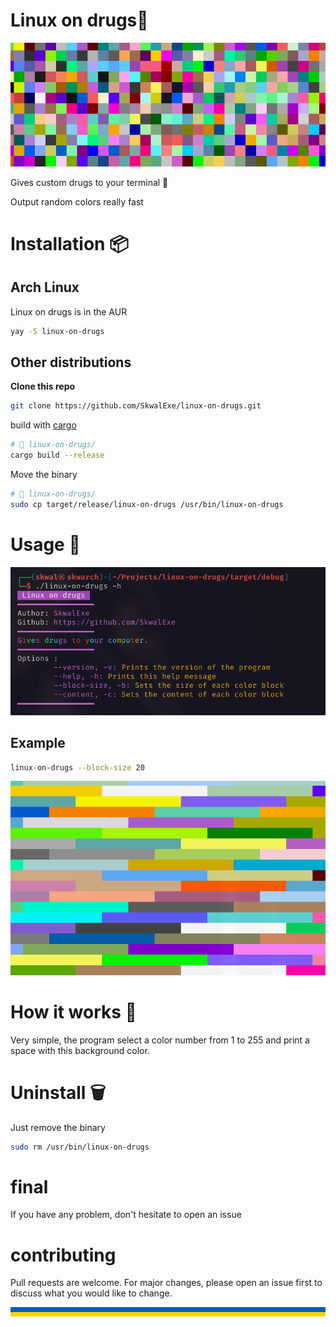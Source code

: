 # Linux on drugs🧪

![](images/1.gif)

Gives custom drugs to your terminal 💊

Output random colors really fast

# Installation 📦

## Arch Linux

Linux on drugs is in the AUR

```bash
yay -S linux-on-drugs
```

## Other distributions

**Clone this repo**

```bash
git clone https://github.com/SkwalExe/linux-on-drugs.git
```

build with [cargo](https://doc.rust-lang.org/cargo/getting-started/installation.html)

```bash
# 📂 linux-on-drugs/
cargo build --release
```

Move the binary

```bash
# 📂 linux-on-drugs/
sudo cp target/release/linux-on-drugs /usr/bin/linux-on-drugs
```

# Usage 📝

![](images/2.png)

## Example 

```bash
linux-on-drugs --block-size 20
``` 

![](images/3.gif)

# How it works 🔬

Very simple, the program select a color number from 1 to 255 and print a space with this background color.

# Uninstall 🗑

Just remove the binary

```bash
sudo rm /usr/bin/linux-on-drugs
```

# final

If you have any problem, don't hesitate to open an issue

# contributing

Pull requests are welcome. For major changes, please open an issue first to discuss what you would like to change.

<a href="https://github.com/SkwalExe#ukraine"><img src="https://raw.githubusercontent.com/SkwalExe/SkwalExe/main/ukraine.jpg" width="100%" height="15px" /></a>